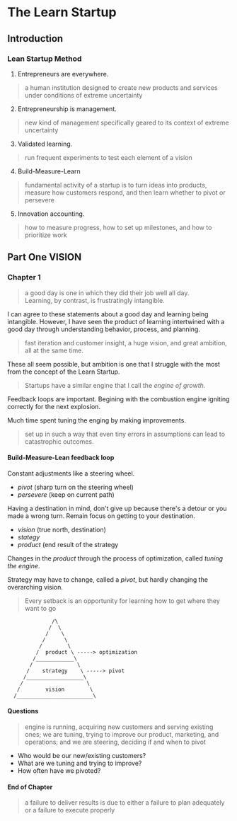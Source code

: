 # The Learn Startup

## Introduction

### Lean Startup Method

1. Entrepreneurs are everywhere.

> a human institution designed to create new products and services under conditions of extreme uncertainty

2. Entrepreneurship is management.

> new kind of management specifically geared to its context of extreme uncertainty

3. Validated learning.

> run frequent experiments to test each element of a vision

4. Build-Measure-Learn

> fundamental activity of a startup is to turn ideas into products, measure how customers respond, and then learn whether to pivot or persevere

5. Innovation accounting.

> how to measure progress, how to set up milestones, and how to prioritize work

## Part One VISION

### Chapter 1

> a good day is one in which they did their job well all day.  
> Learning, by contrast, is frustratingly intangible.
> 

I can agree to these statements about a good day and learning being intangible. However, I have seen the product of learning intertwined with a good day through understanding behavior, process, and planning.

> fast iteration and customer insight, a huge vision, and great ambition, all at the same time.
> 

These all seem possible, but ambition is one that I struggle with the most from the concept of the Learn Startup.

> Startups have a similar engine that I call the *engine of growth.*
> 

Feedback loops are important. Begining with the combustion engine igniting correctly for the next explosion.

Much time spent tuning the enging by making improvements.

> set up in such a way that even tiny errors in assumptions can lead to catastrophic outcomes.
> 

#### Build-Measure-Lean feedback loop

Constant adjustments like a steering wheel.

* *pivot* (sharp turn on the steering wheel)
* *persevere* (keep on current path)

Having a destination in mind, don't give up because there's a detour or you made a wrong turn. Remain focus on getting to your destination.

* *vision* (true north, destination)
* *stategy*
* *product* (end result of the strategy

Changes in the *product* through the process of optimization, called *tuning the engine*.

Strategy may have to change, called a *pivot*, but hardly changing the overarching vision.

> Every setback is an opportunity for learning how to get where they want to go
> 

```text
              /\
             /  \
            /    \
           /      \
          /        \
         /  product \ -----> optimization
        /____________\
       /              \
      /    strategy    \ -----> pivot
     /__________________\
    /                    \
   /        vision        \
  /________________________\
```

#### Questions

> engine is running, acquiring new customers and serving existing ones; we are tuning, trying to improve our product, marketing, and operations; and we are steering, deciding if and when to pivot
> 

* Who would be our new/existing customers?
* What are we tuning and trying to improve?
* How often have we pivoted?

#### End of Chapter

> a failure to deliver results is due to either a failure to plan adequately or a failure to execute properly
